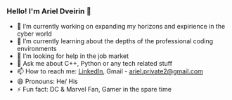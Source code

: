### Hello! I'm Ariel Dveirin 👋

- 🔭 I’m currently working on expanding my horizons and expirience in the cyber world
- 🌱 I’m currently learning about the depths of the professional coding environments
- 🤔 I’m looking for help in the job market
- 💬 Ask me about C++, Python or any tech related stuff
- 📫 How to reach me: <a href="https://www.linkedin.com/in/arieldveirin/" target="_blank">LinkedIn</a>, Gmail - ariel.private2@gmail.com
- 😄 Pronouns: He/ His
- ⚡ Fun fact: DC & Marvel Fan, Gamer in the spare time

